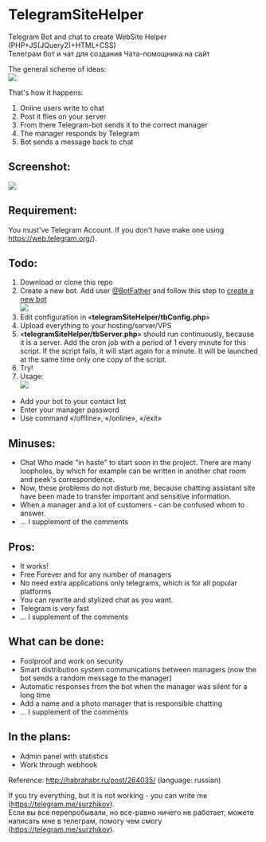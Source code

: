 # TelegramSiteHelper
Telegram Bot and chat to create WebSite Helper (PHP+JS(JQuery2)+HTML+CSS)<br>
Телеграм бот и чат для создания Чата-помощника на сайт<br>


The general scheme of ideas:<br>
<img src="https://habrastorage.org/files/5fa/cc9/048/5facc9048483406ab0eba3820cce44fa.png"><br>

That's how it happens: <br>
1. Online users write to chat
2. Post it flies on your server
3. From there Telegram-bot sends it to the correct manager
4. The manager responds by Telegram
5. Bot sends a message back to chat

## Screenshot:<br>
<img src="https://habrastorage.org/files/cbf/50e/458/cbf50e45825a48ce92b8eac34ba7d875.png"><br>

## Requirement:<br>
You must've Telegram Account. If you don't have make one using <a href="https://web.telegram.org">https://web.telegram.org/</a>).

## Todo:<br>
1. Download or clone this repo
2. Create a new bot. Add user <a href="http://telegram.me/botfather">@BotFather</a> and follow this step to  <a href="https://core.telegram.org/bots#create-a-new-bot">create a new bot</a><br>
<img src="https://habrastorage.org/files/6de/a35/0f7/6dea350f710b4afe9c03f94702aecf49.png"><br>
2. Edit configuration in «<B>telegramSiteHelper/tbConfig.php</B>»<br>
3. Upload everything to your hosting/server/VPS<br>
4. «<B>telegramSiteHelper/tbServer.php</B>» should run continuously, because it is a server. Add the cron job with a period of 1 every minute for this script. If the script fails, it will start again for a minute. It will be launched at the same time only one copy of the script.<br>
5. Try!<br>
6. Usage:<br>
<img src="https://habrastorage.org/files/cbf/50e/458/cbf50e45825a48ce92b8eac34ba7d875.png"><br>
* Add your bot to your contact list<br>
* Enter your manager password<br>
* Use command «/offline», «/online», «/exit»<br>

## Minuses: <br>
* Chat Who made "in haste" to start soon in the project. There are many loopholes, by which for example can be written in another chat room and peek's correspondence.
* Now, these problems do not disturb me, because chatting assistant site have been made to transfer important and sensitive information.
* When a manager and a lot of customers - can be confused whom to answer.
* ... I supplement of the comments

## Pros:<br> 
* It works!
* Free Forever and for any number of managers
* No need extra applications only telegrams, which is for all popular platforms
* You can rewrite and stylized chat as you want.
* Telegram is very fast
* ... I supplement of the comments

## What can be done: <br>
* Foolproof and work on security
* Smart distribution system communications between managers (now the bot sends a random message to the manager)
* Automatic responses from the bot when the manager was silent for a long time
* Add a name and a photo manager that is responsible chatting
* ... I supplement of the comments


## In the plans:<br>
* Admin panel with statistics 
* Work through webhook 

Reference:
http://habrahabr.ru/post/264035/ (language: russian)


If you try everything, but it is not working - you can write me (<a href="https://telegram.me/surzhikov">https://telegram.me/surzhikov</a>).<br>
Если вы все перепробывали, но все-равно ничего не работает, можете написать мне в телеграм, помогу чем смогу (<a href="https://telegram.me/surzhikov">https://telegram.me/surzhikov</a>).<br>
<br>


